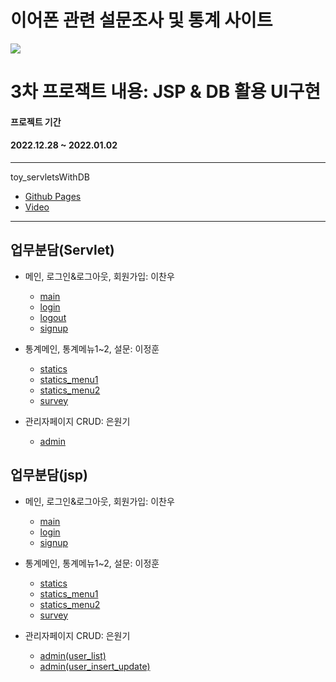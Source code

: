 # 이어폰 관련 설문조사 및 통계 사이트

<img src="https://user-images.githubusercontent.com/115060986/210193461-26ea107b-26f6-49c8-ba2b-5130b6c2d6b0.PNG">

# 3차 프로잭트 내용: JSP & DB 활용 UI구현

#### 프로젝트 기간

#### 2022.12.28 ~ 2022.01.02

<hr>
toy_servletsWithDB

- [Github Pages](https://github.com/keamy-eun/toy_servletsWithDB)
- [Video]()

<hr>

## 업무분담(Servlet)

- 메인, 로그인&로그아웃, 회원가입: 이찬우

  - [main](../toy_servletsWithDB/src/main/java/com/midleterm/midle_term/servlets/MainServlet.java)
  - [login](../toy_servletsWithDB/src/main/java/com/midleterm/midle_term/servlets/LoginServlet.java)
  - [logout](../toy_servletsWithDB/src/main/java/com/midleterm/midle_term/servlets/Logout.java)
  - [signup](../toy_servletsWithDB/src/main/java/com/midleterm/midle_term/servlets/SignUpServlet.java)

- 통계메인, 통계메뉴1~2, 설문: 이정훈

  - [statics](../toy_servletsWithDB/src/main/java/com/midleterm/midle_term/servlets/StaticsServlet.java)
  - [statics_menu1](../toy_servletsWithDB/src/main/java/com/midleterm/midle_term/servlets/Statics_menu1Servlet.java)
  - [statics_menu2](../toy_servletsWithDB/src/main/java/com/midleterm/midle_term/servlets/Statics_menu2Servlet.java)
  - [survey](../toy_servletsWithDB/src/main/java/com/midleterm/midle_term/servlets/SurveyServlet.java)

- 관리자페이지 CRUD: 은원기
  - [admin](../toy_servletsWithDB/src/main/java/com/midleterm/midle_term/servlets/AdminServlet.java)

## 업무분담(jsp)

- 메인, 로그인&로그아웃, 회원가입: 이찬우

  - [main](../toy_servletsWithDB/src/main/resources/META-INF/resources/main.jsp)
  - [login](../toy_servletsWithDB/src/main/resources/META-INF/resources/login.jsp)
  - [signup](../toy_servletsWithDB/src/main/resources/META-INF/resources/signUp.jsp)

- 통계메인, 통계메뉴1~2, 설문: 이정훈

  - [statics](../toy_servletsWithDB/src/main/resources/META-INF/resources/statics.jsp)
  - [statics_menu1](../toy_servletsWithDB/src/main/resources/META-INF/resources/statics_menu1.jsp)
  - [statics_menu2](../toy_servletsWithDB/src/main/resources/META-INF/resources/statics_menu2.jsp)
  - [survey](../toy_servletsWithDB/src/main/resources/META-INF/resources/survey.jsp)

- 관리자페이지 CRUD: 은원기
  - [admin(user_list)](../toy_servletsWithDB/src/main/resources/META-INF/resources/adminUserList.jsp)
  - [admin(user_insert_update)](../toy_servletsWithDB/src/main/resources/META-INF/resources/adminInsertUpdate.jsp)
